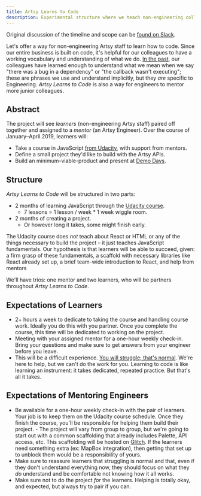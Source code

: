 ```yaml
---
title: Artsy Learns to Code
description: Experimental structure where we teach non-engineering colleagues how to code.
---
```


Original discussion of the timeline and scope can be
[found on Slack](https://artsy.slack.com/archives/CCZT718UW/p1542732258011800).

Let's offer a way for non-engineering Artsy staff to learn how to code. Since our entire business is built on code,
it's helpful for our colleagues to have a working vocabulary and understanding of what we do.
[In the past](http://artsy.github.io/series/swift-at-artsy/), our colleagues have learned enough to understand what
we mean when we say "there was a bug in a dependency" or "the callback wasn't executing"; these are phrases we use
and understand implicitly, but they _are_ specific to Engineering. _Artsy Learns to Code_ is also a way for
engineers to mentor more junior colleagues.

## Abstract

The project will see _learners_ (non-engineering Artsy staff) paired off together and assigned to a _mentor_ (an
Artsy Engineer). Over the course of January–April 2019, learners will:

- Take a course in JavaScript [from Udacity](https://www.udacity.com/course/intro-to-javascript--ud803), with
  support from mentors.
- Define a small project they'd like to build with the Artsy APIs.
- Build an minimum-viable-product and present at [Demo Days](./demo-days.md).

## Structure

_Artsy Learns to Code_ will be structured in two parts:

- 2 months of learning JavaScript through the
  [Udacity course](https://www.udacity.com/course/intro-to-javascript--ud803).
  - 7 lessons = 1 lesson / week \* 1 week wiggle room.
- 2 months of creating a project.
  - Or however long it takes, some might finish early.

The Udacity course does _not_ teach about React or HTML or any of the things necessary to build the project – it
just teaches JavaScript fundamentals. Our hypothesis is that learners will be able to succeed, given: a firm grasp
of these fundamentals, a scaffold with necessary libraries like React already set up, a brief team-wide
introduction to React, and help from mentors

We'll have trios: one mentor and two learners, who will be partners throughout _Artsy Learns to Code_.

## Expectations of Learners

- 2+ hours a week to dedicate to taking the course and handling course work. Ideally you do this with you partner.
  Once you complete the course, this time will be dedicated to working on the project.
- Meeting with your assigned mentor for a one-hour weekly check-in. Bring your questions and make sure to get
  answers from your engineer before you leave.
- This will be a difficult experience.
  [You will struggle; that's normal](https://ashfurrow.com/blog/normalizing-struggle/). We're here to help, but we
  can't do the work for you. Learning to code is like learning an instrument: it takes dedicated, repeated
  practice. But that's all it takes.

## Expectations of Mentoring Engineers

- Be available for a one-hour weekly check-in with the pair of learners. Your job is to keep them on the Udacity
  course schedule. Once they finish the course, you'll be responsible for helping them build their project. - The
  project will vary from group to group, but we're going to start out with a common scaffolding that already
  includes Palette, API access, etc. This scaffolding will be hosted on [Glitch](https://glitch.com). If the
  learners need something extra (ex: MapBox integration), then getting that set up to unblock them would be a
  responsibility of yours.
- Make sure to reassure learners that struggling is normal and that, even if they don't understand everything now,
  they should focus on what they _do_ understand and be comfortable not knowing how it all works.
- Make sure not to do the project _for_ the learners. Helping is totally okay, and expected, but always try to pair
  if you can.
